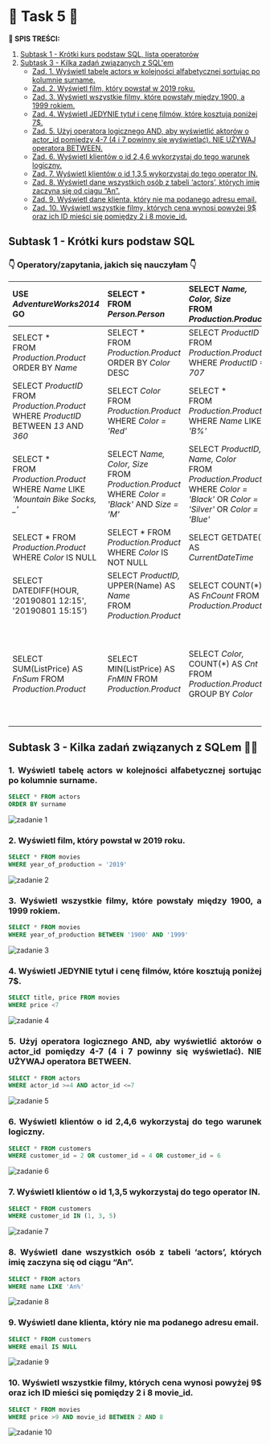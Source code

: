 # 🚀 **Task 5** 🚀

**:pushpin: SPIS TREŚCI:**
1. [Subtask 1 - Krótki kurs podstaw SQL, lista operatorów](#Subtask1)
2. [Subtask 3 - Kilka zadań związanych z SQL'em](#Subtask3)
    - [Zad. 1. Wyświetl tabelę actors w kolejności alfabetycznej sortując po kolumnie surname.](#kropka1)
    - [Zad. 2. Wyświetl film, który powstał w 2019 roku.](#kropka2)
    - [Zad. 3. Wyświetl wszystkie filmy, które powstały między 1900, a 1999 rokiem.](#kropka3)
    - [Zad. 4. Wyświetl JEDYNIE tytuł i cenę filmów, które kosztują poniżej 7$.](#kropka4)
    - [Zad. 5. Użyj operatora logicznego AND, aby wyświetlić aktorów o actor_id pomiędzy 4-7 (4 i 7 powinny się wyświetlać). NIE UŻYWAJ operatora BETWEEN.](#kropka5)
    - [Zad. 6. Wyświetl klientów o id 2,4,6 wykorzystaj do tego warunek logiczny.](#kropka6)
    - [Zad. 7. Wyświetl klientów o id 1,3,5 wykorzystaj do tego operator IN.](#kropka7)
    - [Zad. 8. Wyświetl dane wszystkich osób z tabeli ‘actors’, których imię zaczyna się od ciągu “An”.](#kropka8)
    - [Zad. 9. Wyświetl dane klienta, który nie ma podanego adresu email.](#kropka9)
    - [Zad. 10. Wyświetl wszystkie filmy, których cena wynosi powyżej 9$ oraz ich ID mieści się pomiędzy 2 i 8 movie_id.](#kropka10)


## <a name="Subtask1">Subtask 1 - Krótki kurs podstaw SQL</a>

### 👇 Operatory/zapytania, jakich się nauczyłam 👇

|USE *AdventureWorks2014*<br/>GO|SELECT * <br/>FROM *Person.Person*|SELECT *Name, Color, Size* <br/>FROM *Production.Product*|SELECT *ProductID* AS *ID* <br/>FROM *Production.Product*|
|:- |:- |:- |:- |
|SELECT * <br/>FROM *Production.Product*<br/>ORDER BY *Name*|SELECT * <br/>FROM *Production.Product*<br/>ORDER BY *Color* DESC|SELECT *ProductID* <br/>FROM *Production.Product* <br/>WHERE *ProductID = 707*|SELECT *ProductID, Name, Color* <br/>FROM *Production.Product*<br/>WHERE *ProductID* > *100*|
|SELECT *ProductID* <br/>FROM *Production.Product*<br/>WHERE *ProductID* BETWEEN *13* AND *360*|SELECT *Color* <br/>FROM *Production.Product*<br/>WHERE *Color = 'Red'*|SELECT * <br/>FROM *Production.Product*<br/>WHERE *Name* LIKE *'B%'*|SELECT * <br/>FROM *Production.Product*<br/>WHERE *Name* LIKE *'%Bike%'*|
|SELECT * <br/>FROM *Production.Product*<br/>WHERE *Name* LIKE *'Mountain Bike Socks, _'*|SELECT *Name, Color, Size* <br/>FROM *Production.Product*<br/>WHERE *Color = 'Black'* AND *Size = 'M'*|SELECT *ProductID, Name, Color* <br/>FROM *Production.Product*<br/>WHERE *Color = 'Black'* OR *Color = 'Silver'* OR *Color = 'Blue'*|SELECT * <br/>FROM *Production.Product* <br/>WHERE *Name* LIKE *'%Bike%'* AND *Color = 'White'*|
|SELECT * FROM *Production.Product*<br/>WHERE *Color* IS NULL|SELECT * FROM *Production.Product*<br/>WHERE *Color* IS NOT NULL|SELECT GETDATE() AS *CurrentDateTime*|SELECT DATEDIFF(MONTH, '20190801', '20201201')|
SELECT DATEDIFF(HOUR, '20190801 12:15', '20190801 15:15')|SELECT *ProductID,* UPPER(Name) AS *Name*<br/>FROM *Production.Product*|SELECT COUNT(*) AS *FnCount* FROM *Production.Product*|SELECT *ProductID, Name, Color* AS *Kolor,* <br/>DATEDIFF(DAY, SellStartDate, GETDATE())<br/>FROM *Production.Product*|
|SELECT SUM(ListPrice) AS *FnSum* FROM *Production.Product*|SELECT MIN(ListPrice) AS *FnMIN* FROM *Production.Product*|SELECT *Color,* COUNT(*) AS *Cnt*<br/>FROM *Production.Product*<br/>GROUP BY *Color*|SELECT *ProductID, p.Name, ps.Name, p.ProductSubcategoryID, ps.ProductSubcategoryID*<br/>FROM *Production.Product* AS *p*<br/>JOIN *Production.ProductSubcategory* AS *ps* ON *p.ProductSubcategoryID = ps.ProductSubcategoryID*|


##  <a name="Subtask3">Subtask 3 - Kilka zadań związanych z SQLem 👩‍💻 </a>
### <a name="kropka1"><p align="justify">1. Wyświetl tabelę actors w kolejności alfabetycznej sortując po kolumnie surname.</p></a>

```sql
SELECT * FROM actors
ORDER BY surname
```

![zadanie 1](https://user-images.githubusercontent.com/122294284/218320541-a5f2d476-46e7-4afd-933a-92a171581fe0.png)


### <a name="kropka2"><p align="justify">2. Wyświetl film, który powstał w 2019 roku.</p></a>

```sql
SELECT * FROM movies
WHERE year_of_production = '2019'
```

![zadanie 2](https://user-images.githubusercontent.com/122294284/218320785-2ea7f22d-35ff-4764-8fa0-8bbde0992fc4.png)


### <a name="kropka3"><p align="justify">3. Wyświetl wszystkie filmy, które powstały między 1900, a 1999 rokiem.</p></a>

```sql
SELECT * FROM movies
WHERE year_of_production BETWEEN '1900' AND '1999'
```

![zadanie 3](https://user-images.githubusercontent.com/122294284/218321022-40aa15de-554f-4734-8153-f86be6b8f01e.png)


### <a name="kropka4"><p align="justify">4. Wyświetl JEDYNIE tytuł i cenę filmów, które kosztują poniżej 7$.</p></a>

```sql
SELECT title, price FROM movies
WHERE price <7
```

![zadanie 4](https://user-images.githubusercontent.com/122294284/218321234-845bb2a8-944d-471f-a6b8-e1afc4357ad8.png)


### <a name="kropka5"><p align="justify">5. Użyj operatora logicznego AND, aby wyświetlić aktorów o actor_id pomiędzy 4-7 (4 i 7 powinny się wyświetlać). NIE UŻYWAJ operatora BETWEEN.</p></a>

```sql
SELECT * FROM actors
WHERE actor_id >=4 AND actor_id <=7
```

![zadanie 5](https://user-images.githubusercontent.com/122294284/218321483-db6e822f-c533-41db-956f-bb18e04d3a03.png)


### <a name="kropka6"><p align="justify">6. Wyświetl klientów o id 2,4,6 wykorzystaj do tego warunek logiczny.</p></a>

```sql
SELECT * FROM customers
WHERE customer_id = 2 OR customer_id = 4 OR customer_id = 6
```

![zadanie 6](https://user-images.githubusercontent.com/122294284/218322384-475bb109-ca9c-43eb-af24-0c73630dc52c.png)


### <a name="kropka7"><p align="justify">7. Wyświetl klientów o id 1,3,5 wykorzystaj do tego operator IN.</p></a>

```sql
SELECT * FROM customers
WHERE customer_id IN (1, 3, 5)
```

![zadanie 7](https://user-images.githubusercontent.com/122294284/218322577-9e4203a4-6aca-4da6-86ac-80ddb32f58b0.png)


### <a name="kropka8"><p align="justify">8. Wyświetl dane wszystkich osób z tabeli ‘actors’, których imię zaczyna się od ciągu “An”.</p></a>

```sql
SELECT * FROM actors
WHERE name LIKE 'An%'
```

![zadanie 8](https://user-images.githubusercontent.com/122294284/218322887-30f5ea34-a6c4-41d8-8312-dfcab7ac3db6.png)

### <a name="kropka9"><p align="justify">9. Wyświetl dane klienta, który nie ma podanego adresu email.</p></a>

```sql
SELECT * FROM customers
WHERE email IS NULL
```

![zadanie 9](https://user-images.githubusercontent.com/122294284/218323052-49ee9aa7-0f8f-4d2d-a85c-9c0b71bba102.png)

### <a name="kropka10"><p align="justify">10. Wyświetl wszystkie filmy, których cena wynosi powyżej 9$ oraz ich ID mieści się pomiędzy 2 i 8 movie_id.</p></a>

```sql
SELECT * FROM movies
WHERE price >9 AND movie_id BETWEEN 2 AND 8
```

![zadanie 10](https://user-images.githubusercontent.com/122294284/218323337-d21a4f44-d731-4194-8e60-1e6ec6bf329c.png)






